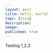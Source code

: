```yaml
---
layout: post
title: Hello, world!
tags: [Gina]
description:
image:
published: true
---
```


Testing 1,2,3
